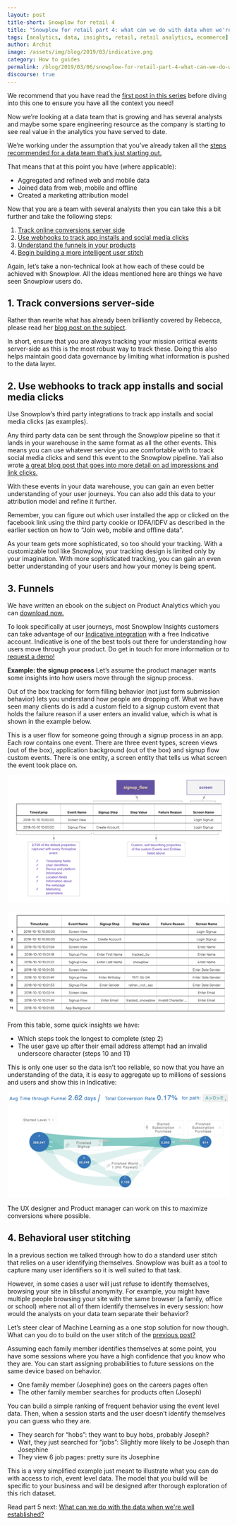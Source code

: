 ```yaml
---
layout: post
title-short: Snowplow for retail 4
title: "Snowplow for retail part 4: what can we do with data when we're growing?"
tags: [analytics, data, insights, retail, retail analytics, ecommerce]
author: Archit
image: /assets/img/blog/2019/03/indicative.png
category: How to guides
permalink: /blog/2019/03/06/snowplow-for-retail-part-4-what-can-we-do-with-data-when-were-growing/
discourse: true
---
```


We recommend that you have read the [first post in this series][part-1] before diving into this one to ensure you have all the context you need!

Now we’re looking at a data team that is growing and has several analysts and maybe some spare engineering resource as the company is starting to see real value in the analytics you have served to date.

We’re working under the assumption that you’ve already taken all the [steps recommended for a data team that’s just starting out.][part-3]

That means that at this point you have (where applicable):

- Aggregated and refined web and mobile data
- Joined data from web, mobile and offline
- Created a marketing attribution model

Now that you are a team with several analysts then you can take this a bit further and take the following steps:

1. [Track online conversions server side](#server)
2. [Use webhooks to track app installs and social media clicks](#webhooks)
3. [Understand the funnels in your products](#funnels)
4. [Begin building a more intelligent user stitch](#stitch)

Again, let’s take a non-technical look at how each of these could be achieved with Snowplow. All the ideas mentioned here are things we have seen Snowplow users do.

<h2 id="server">1. Track conversions server-side</h2>

Rather than rewrite what has already been brilliantly covered by Rebecca, please read her [blog post on the subject][server-side].

In short, ensure that you are always tracking your mission critical events server-side as this is the most robust way to track these. Doing this also helps maintain good data governance by limiting what information is pushed to the data layer.

<h2 id="webhooks">2. Use webhooks to track app installs and social media clicks</h2>

Use Snowplow’s third party integrations to track app installs and social media clicks (as examples).

Any third party data can be sent through the Snowplow pipeline so that it lands in your warehouse in the same format as all the other events. This means you can use whatever service you are comfortable with to track social media clicks and send this event to the Snowplow pipeline. Yali also wrote [a great blog post that goes into more detail on ad impressions and link clicks.][ad-impressions]

With these events in your data warehouse, you can gain an even better understanding of your user journeys. You can also add this data to your attribution model and refine it further.

Remember, you can figure out which user installed the app or clicked on the facebook link using the third party cookie or IDFA/IDFV as described in the earlier section on how to “Join web, mobile and offline data”.

As your team gets more sophisticated, so too should your tracking. With a customizable tool like Snowplow, your tracking design is limited only by your imagination. With more sophisticated tracking, you can gain an even better understanding of your users and how your money is being spent.

<h2 id="funnels">3. Funnels</h2>

We have written an ebook on the subject on Product Analytics which you can [download now.][ebook]

To look specifically at user journeys, most Snowplow Insights customers can take advantage of our [Indicative integration][indicative] with a free Indicative account. Indicative is one of the best tools out there for understanding how users move through your product. Do get in touch for more information or to [request a demo!][demo]

**Example: the signup process**
Let’s assume the product manager wants some insights into how users move through the signup process.

Out of the box tracking for form filling behavior (not just form submission behavior) lets you understand how people are dropping off. What we have seen many clients do is add a custom field to a signup custom event that holds the failure reason if a user enters an invalid value, which is what is shown in the example below.

This is a user flow for someone going through a signup process in an app. Each row contains one event. There are three event types, screen views (out of the box), application background (out of the box) and signup flow custom events. There is one entity, a screen entity that tells us what screen the event took place on.

![signup flow][flow]
<br>
<br>
![timestamps][tstamp]

From this table, some quick insights we have:

- Which steps took the longest to complete (step 2)
- The user gave up after their email address attempt had an invalid underscore character (steps 10 and 11)

This is only one user so the data isn’t too reliable, so now that you have an understanding of the data, it is easy to aggregate up to millions of sessions and users and show this in Indicative:

![indicative][sample-indicative]

The UX designer and Product manager can work on this to maximize conversions where possible.

<h2 id="stitch">4. Behavioral user stitching</h2>

In a previous section we talked through how to do a standard user stitch that relies on a user identifying themselves. Snowplow was built as a tool to capture many user identifiers so it is well suited to that task.

However, in some cases a user will just refuse to identify themselves, browsing your site in blissful anonymity. For example, you might have multiple people browsing your site with the same browser (a family, office or school) where not all of them identify themselves in every session: how would the analysts on your data team separate their behavior?

Let’s steer clear of Machine Learning as a one stop solution for now though. What can you do to build on the user stitch of the [previous post?][part-2-stitching]

Assuming each family member identifies themselves at some point, you have some sessions where you have a high confidence that you know who they are. You can start assigning probabilities to future sessions on the same device based on behavior.

- One family member (Josephine) goes on the careers pages often
- The other family member searches for products often (Joseph)

You can build a simple ranking of frequent behavior using the event level data. Then, when a session starts and the user doesn’t identify themselves you can guess who they are.

- They search for “hobs”: they want to buy hobs, probably Joseph?
- Wait, they just searched for “jobs”: Slightly more likely to be Joseph than Josephine
- They view 6 job pages: pretty sure its Josephine

This is a very simplified example just meant to illustrate what you can do with access to rich, event level data. The model that you build will be specific to your business and will be designed after thorough exploration of this rich dataset.

Read part 5 next: [What can we do with the data when we're well established?][part-5]



[part-1]: /blog/2019/03/06/snowplow-for-retail-part-1-how-can-I-use-snowplow/

[part-3]: /blog/2019/03/06/snowplow-for-retail-part-3-what-can-we-do-with-data-when-were-getting-started/

[part-5]: /blog/2019/03/06/snowplow-for-retail-part-5-what-can-we-do-with-data-when-were-well-established/

[server-side]: https://snowplowanalytics.com/blog/2019/02/05/how-server-side-tracking-fills-holes-in-your-data-and-improves-your-analytics/

[ad-impressions]: https://snowplowanalytics.com/blog/2016/03/07/ad-impression-and-click-tracking-with-snowplow/

[ebook]: https://go.snowplowanalytics.com/l/571483/2018-06-26/2z9m4gd?utm_source=snp-ebook&utm_medium=cta-button-blog&utm_content=product-analytics-series-1

[indicative]: https://snowplowanalytics.com/blog/2018/09/20/snowplow-indicative-relay-released/

[demo]: https://snowplowanalytics.com/request-demo/?utm_source=blog&utm_medium=retail-analytics-4&utm_content=text-link

[flow]: /assets/img/blog/2019/03/flow.png

[tstamp]: /assets/img/blog/2019/03/tstamp.png

[sample-indicative]: /assets/img/blog/2019/03/indicative.png

[part-2-stitching]: /blog/2019/03/06/snowplow-for-retail-part-3-what-can-we-do-with-data-when-were-getting-started/#join
